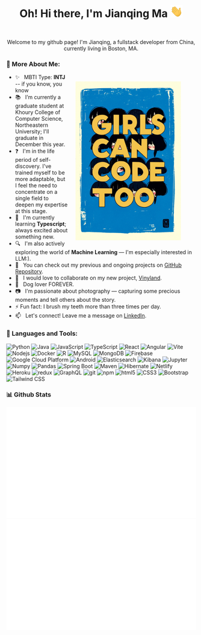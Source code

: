 <h1 align="center">Oh! Hi there, I'm Jianqing Ma <img src="assets/Hi.gif" height="32" /></h1>
<br />

<p align="center">Welcome to my github page! I'm Jianqing, a fullstack developer from China, currently living in Boston, MA. </p>

### 🧐 More About Me:

<img align="right" alt="GIF" src="assets/banner.jpg" width="280px" style="padding: 20px 40px 20px 20px;"/>

-   ✨ &nbsp; MBTI Type: **INTJ** -- if you know, you know
-   📚 &nbsp; I’m currently a graduate student at Khoury College of Computer Science, Northeastern University; I'll graduate in December this year.
-   ❓ &nbsp; I'm in the life period of self-discovery. I've trained myself to be more adaptable, but I feel the need to concentrate on a single field to deepen my expertise at this stage.
-   🌱 &nbsp; I'm currently learning **Typescript**; always excited about something new.
-   🔍 &nbsp; I'm also actively exploring the world of **Machine Learning** — I'm especially interested in LLM:).
-   🤖 &nbsp; You can check out my previous and ongoing projects on [GitHub Repository](https://github.com/jianqing77?tab=repositories).
-   🤝 &nbsp; I would love to collaborate on my new project, [Vinyland](https://github.com/jianqing77/Vinyland).
-   🐶 &nbsp; Dog lover FOREVER.
-   📷 &nbsp; I'm passionate about photography — capturing some precious moments and tell others about the story.
-   ⚡ Fun fact: I brush my teeth more than three times per day.
-   📫 &nbsp; Let's connect! Leave me a message on [LinkedIn](https://www.linkedin.com/in/jianqing-ma/).

### 🔨 Languages and Tools:

<p>
  <img alt="Python" src="https://img.shields.io/badge/-Python-4584b6?style=flat-square&logo=python&logoColor=white" />
  <img alt="Java" src="https://img.shields.io/badge/-Java-F44336?style=flat-square&logo=openjdk&logoColor=white" />
  <img alt="JavaScript" src="https://img.shields.io/badge/-JavaScript-F7DF1E?style=flat-square&logo=javascript&logoColor=white" />
  <img alt="TypeScript" src="https://img.shields.io/badge/-TypeScript-007ACC?style=flat-square&logo=typescript&logoColor=white" />
  <img alt="React" src="https://img.shields.io/badge/-React-45b8d8?style=flat-square&logo=react&logoColor=white" />
  <img alt="Angular" src="https://img.shields.io/badge/-Angular-DD0031?style=flat-square&logo=angular&logoColor=white" />
  <img alt="Vite" src="https://img.shields.io/badge/-Vite-646CFF?style=flat-square&logo=vite&logoColor=white" />
  <img alt="Nodejs" src="https://img.shields.io/badge/-Nodejs-43853d?style=flat-square&logo=Node.js&logoColor=white" />
  <img alt="Docker" src="https://img.shields.io/badge/-Docker-46a2f1?style=flat-square&logo=docker&logoColor=white" />
  <img alt="R" src="https://img.shields.io/badge/-R-F44336?style=flat-square&logo=r&logoColor=white" />
  <img alt="MySQL" src="https://img.shields.io/badge/-MySQL-4479A1?style=flat-square&logo=mysql&logoColor=white" />
  <img alt="MongoDB" src="https://img.shields.io/badge/-MongoDB-13aa52?style=flat-square&logo=mongodb&logoColor=white" />
  <img alt="Firebase" src="https://img.shields.io/badge/-Firebase-DD2C00?style=flat-square&logo=firebase&logoColor=white" />
  <img alt="Google Cloud Platform" src="https://img.shields.io/badge/-Google_Cloud_Platform-1a73e8?style=flat-square&logo=google-cloud&logoColor=white" />
  <img alt="Android" src="https://img.shields.io/badge/-Android-34A853?style=flat-square&logo=android&logoColor=white" />
  <img alt="Elasticsearch" src="https://img.shields.io/badge/-Elasticsearch-005571?style=flat-square&logo=elasticsearch&logoColor=white" />
  <img alt="Kibana" src="https://img.shields.io/badge/-Kibana-005571?style=flat-square&logo=Kibana&logoColor=white" />
  <img alt="Jupyter" src="https://img.shields.io/badge/-Jupyter-F37626?style=flat-square&logo=jupyter&logoColor=white" />
  <img alt="Numpy" src="https://img.shields.io/badge/-Numpy-013243?style=flat-square&logo=numpy&logoColor=white" />
  <img alt="Pandas" src="https://img.shields.io/badge/-Pandas-150458?style=flat-square&logo=pandas&logoColor=white" />
  <img alt="Spring Boot" src="https://img.shields.io/badge/-Spring Boot-6DB33F?style=flat-square&logo=springboot&logoColor=white" />
  <img alt="Maven" src="https://img.shields.io/badge/-Maven-C71A36?style=flat-square&logo=apachemaven&logoColor=white" />
  <img alt="Hibernate" src="https://img.shields.io/badge/-Hibernate-59666C?style=flat-square&logo=hibernate&logoColor=white" />
  <img alt="Netlify" src="https://img.shields.io/badge/-Netlify-00C7B7?style=flat-square&logo=Netlify&logoColor=white" />
  <img alt="Heroku" src="https://img.shields.io/badge/-Heroku-430098?style=flat-square&logo=heroku&logoColor=white" />
  <img alt="redux" src="https://img.shields.io/badge/-Redux-764ABC?style=flat-square&logo=redux&logoColor=white" />
  <img alt="GraphQL" src="https://img.shields.io/badge/-GraphQL-E10098?style=flat-square&logo=graphql&logoColor=white" />
  <img alt="git" src="https://img.shields.io/badge/-Git-F05032?style=flat-square&logo=git&logoColor=white" />
  <img alt="npm" src="https://img.shields.io/badge/-NPM-CB3837?style=flat-square&logo=npm&logoColor=white" />
  <img alt="html5" src="https://img.shields.io/badge/-HTML5-E34F26?style=flat-square&logo=html5&logoColor=white" />
  <img alt="CSS3" src="https://img.shields.io/badge/-CSS3-1572B6?style=flat-square&logo=css3&logoColor=white" />
  <img alt="Bootstrap" src="https://img.shields.io/badge/-Bootstrap-7952B3?style=flat-square&logo=bootstrap&logoColor=white" />
  <img alt="Tailwind CSS" src="https://img.shields.io/badge/-Tailwind CSS-06B6D4?style=flat-square&logo=tailwindcss&logoColor=white" />

</p>

### 📊 Github Stats

<a href='https://github.com/jianqing77/github-stats-transparent'>
  
![Stats Overview](https://raw.githubusercontent.com/jianqing77/github-stats-transparent/output/generated/overview.svg)
![Most Used Languages](https://raw.githubusercontent.com/jianqing77/github-stats-transparent/output/generated/languages.svg)

<!-- <a href="https://www.python.org" target="_blank"><img align="left" alt="Python" height ="42px" src="assets/logo-python.svg"></a>
<a href="https://developer.android.com" target="_blank"> <img align="left" alt="Android" height ="42px" src="assets/logo-android.svg"> </a>
<a href="https://www.java.com" target="_blank"><img align="left" alt="Java" height ="42px" src="assets/logo-java.svg"></a>
<a href="https://firebase.google.com/" target="_blank"> <img align="left" src="assets/logo-firebase.svg" alt="firebase" height ="42px"/> </a>
<a href="https://developer.mozilla.org/en-US/docs/Web/JavaScript" target="_blank"> <img align="left" alt="JavaScript" height ="42px"  src="assets/logo-javascript.svg"> </a>
<a href="https://www.typescriptlang.org/" target="_blank"><img align="left" alt="Typescirpt" height ="42px" src="assets/logo-typescript.svg"></a>
<a href="https://reactjs.org/" target="_blank"> <img align="left" alt="React" height ="42px" src="assets/logo-react.svg"></a>
<a href="https://nodejs.org" target="_blank"><img align="left" alt="Node.js" height ="42px" src="assets/logo-node.svg"></a>
<a href="https://www.figma.com/" target="_blank"> <img src="https://raw.githubusercontent.com/rahul-jha98/github_readme_icons/main/language_and_tools/square/figma/figma.svg" alt="figma" height='42px'/> </a> -->

<br>
